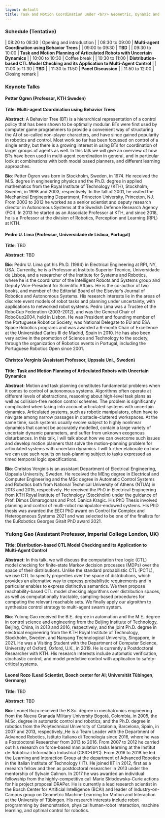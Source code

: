 ```yaml
---
layout: default
title: Task and Motion Coordination under <br/> Geometric, Dynamic and <br/> Temporal Constraints (TMC+X)
---
```


### Schedule (Tentative)

| 08:20 to 08:30 | Opening and introduction   | 
| 08:30 to 09:00 | **Multi-agent Coordination using Behavior Trees**   |
| 09:00 to 09:30 | **TBD**   |
| 09:30 to 10:00 | **Task and Motion Planning of Articulated Robots with Uncertain Dynamics**   |
| 10:00 to 10:30 | Coffee break |
| 10:30 to 11:00 | **Distribution-based CTL Model Checking and its Application to Multi-Agent Control**   |
| 11:00 to 11:30 | **TBD**   |
| 11:30 to 11:50 | **Panel Discussion**   |
| 11:50 to 12:00 | Closing remark  |



### Keynote Talks


#### Petter Ögren (Professor, KTH Sweden)

**Title**: **Multi-agent Coordination using Behavior Trees**

**Abstract**: A Behavior Tree (BT) is a hierarchical representation of a control policy that has been shown to be optimally modular. BTs were first used by computer game programmers to provide a convenient way of structuring the AI of so-called non-player characters, and have since gained popularity in robotics and control. Most work so far has been focussed on control of a single entity, but there is a growing interest in using BTs for coordination of larger groups of agents as well. In this talk we will give an overview of how BTs have been used in multi-agent coordination in general, and in particular look at combinations with both model based planners, and different learning approaches.

**Bio**: Petter Ögren was born in Stockholm, Sweden, in 1974. He received the M.S. degree in engineering physics and the Ph.D. degree in applied mathematics from the Royal Institute of Technology (KTH), Stockholm, Sweden, in 1998 and 2003, respectively. In the fall of 2001, he visited the Mechanical Engineering Department, Princeton University, Princeton, NJ. From 2003 to 2012 he worked as a senior scientist and deputy research director in Autonomous Systems at the Swedish Defence Research Agency (FOI). In 2013 he started as an Associate Professor at KTH, and since 2018, he is a Professor at the division of Robotics, Perception and Learning (RPL) at KTH.


#### Pedro U. Lima (Professor, Universidade de Lisboa, Portugal)

**Title**: TBD

**Abstract**: TBD

**Bio**: Pedro U. Lima got his Ph.D. (1994) in Electrical Engineering at RPI, NY, USA. Currently, he is a Professor at Instituto Superior Técnico, Universidade de Lisboa, and a researcher of the Institute for Systems and Robotics, where he is the coordinator of the Intelligent Robots and Systems group and Deputy Vice-President for Scientific Affairs. He is the co-author of two books, and member of the Editorial Board of the Elsevier’s Journal of Robotics and Autonomous Systems. His research interests lie in the areas of discrete event models of robot tasks and planning under uncertainty, with applications to networked robot systems. Pedro Lima was a Trustee of the RoboCup Federation (2003-2012), and was the General Chair of RoboCup2004, held in Lisbon. He was President and founding member of the Portuguese Robotics Society, was National Delegate to EU and ESA Space Robotics programs and was awarded a 6-month Chair of Excellence at the Universidad Carlos III de Madrid, Spain in 2010. He has also been very active in the promotion of Science and Technology to the society, through the organization of Robotics events in Portugal, including the Portuguese Robotics Open since 2001.


#### Christos Verginis (Assistant Professor, Uppsala Uni., Sweden)

**Title**: **Task and Motion Planning of Articulated Robots with Uncertain Dynamics** 

**Abstract**: Motion and task planning constitutes fundamental problems when it comes to control of autonomous systems. Algorithms often operate at different levels of abstractions, reasoning about high-level task plans as well as collision-free motion control schemes. The problem is significantly complicated when taking into account articulated systems with uncertain dynamics. Articulated systems, such as robotic manipulators, often have to navigate among narrow passages in obstacle-cluttered workspaces. At the same time, such systems usually evolve subject to highly nonlinear dynamics that cannot be accurately modelled, contain a large variety of uncertain dynamic parameters, and suffer from unknown exogenous disturbances. In this talk, I will talk about how we can overcome such issues and develop motion planners that solve the motion-planning problem for articulated systems with uncertain dynamics. I will further elaborate on how we can use such results on task-planning subject to tasks expressed as timed temporal logic specifications. 

**Bio**: Christos Verginis is an assistant Department of Electrical Engineering, Uppsala University, Sweden. He received the MEng degree in Electrical and Computer Engineering and the MSc degree in Automatic Control Systems and Robotics both from National Technical University of Athens (NTUA) in 2013 and 2015, respectively. He received the PhD in Electrical Engineering from KTH Royal Institute of Technology (Stockholm) under the guidance of Prof. Dimos Dimarogonas and Prof. Danica Kragic. His PhD Thesis involved planning and control of multi-robot manipulator-endowed systems. His PhD thesis was awarded the EECI PhD award on Control for Complex and Heterogeneous Systems 2021 and was selected to be one of the finalists for the EuRobotics Georges Giralt PhD award 2021.


### Yulong Gao (Assistant Professor, Imperial College London, UK)

**Title**: **Distribution-based CTL Model Checking and its Application to Multi-Agent Control**

**Abstract**: In this talk, we will discuss the computation tree logic (CTL) model checking for finite-state Markov decision processes (MDPs) over the space of their distributions. Unlike the standard probabilistic CTL (PCTL), we use CTL to specify properties over the space of distributions, which provides an alternative way to express probabilistic requirements and in particular enables to express distinctive semantics. We then propose reachability-based CTL model checking algorithms over distribution spaces, as well as computationally tractable, sampling-based procedures for computing the relevant reachable sets. We finally apply our algroithm to synthesize control strategy to multi-agent swarm system.

**Bio**: Yulong Gao received the B.E. degree in automation and the M.E. degree in control science and engineering from the Beijing Institute of Technology, Beijing, China, in 2013 and 2016, respectively, and the joint Ph.D. degree in electrical engineering from the KTH Royal Institute of Technology, Stockholm, Sweden, and Nanyang Technological University, Singapore, in 2021. He was a Visiting Student with the Department of Computer Science, University of Oxford, Oxford, U.K., in 2019. He is currently a Postdoctoral Researcher with KTH. His research interests include automatic verification, stochastic control, and model predictive control with application to safety-critical systems.

#### Leonel Rozo (Lead Scientist, Bosch center for AI; Universität Tübingen, Germany)

**Title**: TBD

**Abstract**: TBD

**Bio**: Leonel Rozo received the B.Sc. degree in mechatronics engineering from the Nueva Granada Military University Bogotá, Colombia, in 2005, the M.Sc. degree in automatic control and robotics, and the Ph.D. degree in robotics from the Polytechnical University of Catalonia, Barcelona, Spain, in 2007 and 2013, respectively.,He is a Team Leader with the Department of Advanced Robotics, Istituto Italiano di Tecnologia since 2016, where he was a Postdoctoral Researcher from 2013 to 2016. From 2007 to 2012 he carried out his research on force-based manipulation tasks learning at the Institut de Robòtica i Informàtica Industrial (CSIC-UPC). From 2016 to 2018 he led the Learning and Interaction Group at the department of Advanced Robotics in the Italian Institute of Technology (IIT). He joined IIT in 2012, first as a research fellow and then as postdoctoral researcher in 2013 under the mentorship of Sylvain Calinon. In 2017 he was awarded an individual fellowship from the highly-competitive call Marie Skłodowska-Curie actions for his project proposal DRAPer. He is currently a lead research scientist in the Bosch Center for Artificial Intelligence (BCAI) and leader of Industry-on-Campus group on Geometric Machine Learning for Motion and Interaction at the University of Tübingen. His research interests include robot programming by demonstration, physical human-robot interaction, machine learning, and optimal control for robotics.

<style>
    h1,h2 {
        line-height:1.2;
    }
    header {
      margin:0px;
    }
    .btn {
      margin-top:0em;
      margin-bottom:-1em;
    }
    .project-tagline {
      margin-top:0.5em;
      margin-bottom:0.8em;
    }
    @media screen and (min-width: 64em) { .page-header { padding: 2.5rem 0rem; } }
    @media screen and (min-width: 42em) and (max-width: 64em) { .page-header { padding: 1.5rem 0rem; } }
    @media screen and (max-width: 42em) { .page-header { padding: 1rem 0rem; } }
</style>
